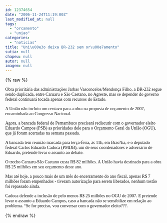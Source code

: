 ```yaml
---
id: 12374654
date: "2006-11-24T11:19:00Z"
last_modified_at: null
tags:
  - "orcamento"
  - "uniao"
categories:
  - "noticias"
title: "Uni\u00e3o deixa BR-232 sem or\u00e7amento"
sutia: null
chapeu: null
autor: null
imagem: null
---
```

{% raw %}
<p><P><FONT face=Verdana>Obra prioritária das administrações Jarbas Vasconcelos/Mendonça Filho, a BR-232 segue sendo duplicada, entre Caruaru e São Caetano, no Agreste, mas se depender do governo federal continuará tocada apenas com recursos do Estado.</FONT></P></p>
<p><P><FONT face=Verdana>A União não incluiu um centavo para a obra na proposta de orçamento de 2007, encaminhada ao Congresso Nacional.</FONT></P></p>
<p><P><FONT face=Verdana>Agora, a bancada federal de Pernambuco precisará rediscutir com o governador eleito Eduardo Campos (PSB) as prioridades dele para o Orçamento Geral da União (OGU), que já foram acertadas na semana passada.</FONT></P></p>
<p><P><FONT face=Verdana>A bancada tem reunião marcada para terça-feira, às 11h, em Bras?lia, e o deputado federal Carlos Eduardo Cadoca (PMDB), um de seus coordenadores e adversário de Eduardo, pretende levar o assunto ao debate.</FONT></P></p>
<p><P><FONT face=Verdana>O trecho Caruaru-São Caetano custa R$ 82 milhões. A União havia destinado para a obra R$ 25 milhões em seu orçamento deste ano. </FONT></P></p>
<p><P><FONT face=Verdana>Mas até hoje, a pouco mais de um mês do encerramento do ano fiscal, apenas R$ 7 milhões foram empenhados - tiveram autorização para serem liberados, nenhum tostão foi repassado ainda.</FONT></P></p>
<p><P><FONT face=Verdana>Cadoca defende a inclusão de pelo menos R$ 25 milhões no OGU de 2007. E pretende levar o assunto a Eduardo Campos, caso a bancada não se sensibilize em relação ao problema. “Se for preciso, vou conversar com o governador eleito???.</FONT></P> </p>
{% endraw %}